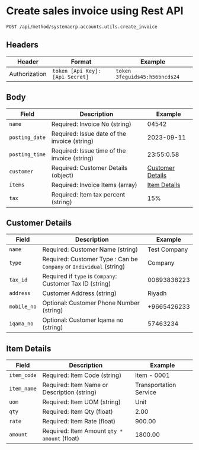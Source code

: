 # Create sales invoice using Rest API
    POST /api/method/systemaerp.accounts.utils.create_invoice
  ## Headers
  |Header                |Format                          |Example                         |
|----------------|-------------------------------|-----------------------------|
|Authorization|`token [Api Key]:[Api Secret]`            |`token 3feguids45:h56bncds24`           |
  ## Body
  |Field                |Description                          |Example                         |
|----------------|-------------------------------|-----------------------------|
|`name`| Required: Invoice No (string)            |04542           |
|`posting_date`| Required: Issue date of the invoice (string)            |2023-09-11           |
|`posting_time`| Required: Issue time of the invoice (string)            |23:55:0.58           |
|`customer`| Required: Customer Details (object)           |[Customer Details](#customer-details)           |
|`items`| Required: Invoice Items (array)            |[Item Details](#item-details)         |
|`tax`| Required: Item tax percent  (string)           |15%           |

  ## Customer Details
  |Field                |Description                          |Example                         |
|----------------|-------------------------------|-----------------------------|
|`name`| Required: Customer Name (string)           |Test Company           |
|`type`| Required: Customer Type : Can be `Company` or `Individual` (string)           |Company           |
|`tax_id`| Required if `type` is `Company`: Customer Tax ID (string)           |00893838223          |
|`address`| Customer Address (string)            |Riyadh           |
|`mobile_no`| Optional: Customer Phone Number (string)            |+9665426233           |
|`iqama_no`| Optional: Customer Iqama no (string)            |57463234           |



  ## Item Details
  |Field                |Description                          |Example                         |
|----------------|-------------------------------|-----------------------------|
|`item_code`| Required: Item Code (string)           |Item - 0001           |
|`item_name`| Required: Item Name or Description (string)           |Transportation Service           |
|`uom`| Required: Item UOM (string)           |Unit          |
|`qty`| Required: Item Qty (float)           |2.00           |
|`rate`| Required: Item Rate (float)           |900.00           |
|`amount`| Required: Item Amount `qty * amount`  (float)           |1800.00           |

